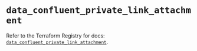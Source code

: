 # `data_confluent_private_link_attachment`

Refer to the Terraform Registry for docs: [`data_confluent_private_link_attachment`](https://registry.terraform.io/providers/confluentinc/confluent/2.10.0/docs/data-sources/private_link_attachment).
